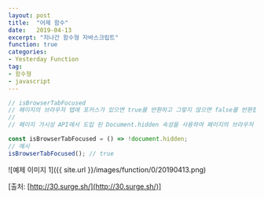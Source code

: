 ```yaml
---
layout: post
title:  "어제 함수"
date:   2019-04-13
excerpt: "지나간 함수형 자바스크립트"
function: true
categories:
- Yesterday Function
tag:
- 함수형
- javascript
---
```


```javascript
// isBrowserTabFocused
// 페이지의 브라우저 탭에 포커스가 있으면 true를 반환하고 그렇지 않으면 false를 반환합니다.
//
// 페이지 가시성 API에서 도입 된 Document.hidden 속성을 사용하여 페이지의 브라우저 탭이 표시되는지 또는 숨겨 지는지 확인합니다.

const isBrowserTabFocused = () => !document.hidden;
// 예시
isBrowserTabFocused(); // true
```

![예제 이미지 1]({{ site.url }}/images/function/0/20190413.png)

[출처: [http://30.surge.sh/](http://30.surge.sh/)]
